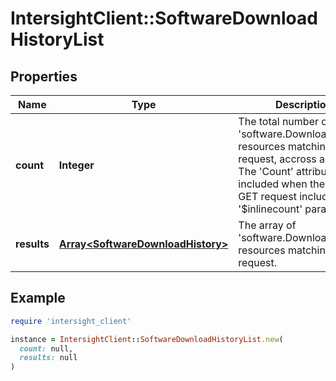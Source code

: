 # IntersightClient::SoftwareDownloadHistoryList

## Properties

| Name | Type | Description | Notes |
| ---- | ---- | ----------- | ----- |
| **count** | **Integer** | The total number of &#39;software.DownloadHistory&#39; resources matching the request, accross all pages. The &#39;Count&#39; attribute is included when the HTTP GET request includes the &#39;$inlinecount&#39; parameter. | [optional] |
| **results** | [**Array&lt;SoftwareDownloadHistory&gt;**](SoftwareDownloadHistory.md) | The array of &#39;software.DownloadHistory&#39; resources matching the request. | [optional] |

## Example

```ruby
require 'intersight_client'

instance = IntersightClient::SoftwareDownloadHistoryList.new(
  count: null,
  results: null
)
```


